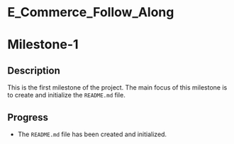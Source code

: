 # E_Commerce_Follow_Along


# Milestone-1

## Description
This is the first milestone of the project. The main focus of this milestone is to create and initialize the `README.md` file.

## Progress
- The `README.md` file has been created and initialized.